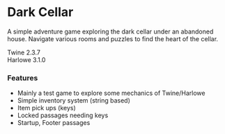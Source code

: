 # Dark Cellar

A simple adventure game exploring the dark cellar under an abandoned house. Navigate various rooms and puzzles to find the heart of the cellar.

Twine 2.3.7\
Harlowe 3.1.0

### Features

- Mainly a test game to explore some mechanics of Twine/Harlowe
- Simple inventory system (string based)
- Item pick ups (keys)
- Locked passages needing keys
- Startup, Footer passages
